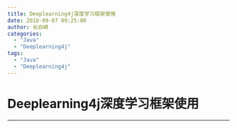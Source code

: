 ```yaml
---
title: Deeplearning4j深度学习框架使用
date: 2018-09-07 09:25:00
author: 长白崎
categories:
  - "Java"
  - "Deeplearning4j"
tags:
  - "Java"
  - "Deeplearning4j"
---
```




# Deeplearning4j深度学习框架使用

---

